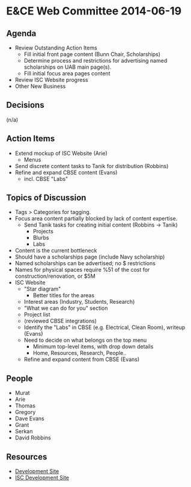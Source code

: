# E&CE Web Committee 2014-06-19

## Agenda

* Review Outstanding Action Items
    * Fill initial front page content (Bunn Chair, Scholarships)
    * Determine process and restrictions for advertising named scholarships on UAB main page(s).
    * Fill initial focus area pages content
* Review ISC Website progress
* Other New Business

## Decisions

(n/a)

## Action Items

* Extend mockup of ISC Website (Arie)
	* Menus
* Send discrete content tasks to Tanik for distribution (Robbins)
* Refine and expand CBSE content (Evans)
	* incl. CBSE "Labs"


## Topics of Discussion

* Tags > Categories for tagging.
* Focus area content partially blocked by lack of content expertise.
	* Send Tanik tasks for creating initial content (Robbins -> Tanik)
		* Projects
		* Blurbs
		* Labs
* Content is the current bottleneck
* Should have a scholarships page (include Navy scholarship)
* Named scholarships can be advertised; no $ restrictions
* Names for physical spaces require %51 of the cost for construction/renovation, or $5M
* ISC Website
	* "Star diagram"
		* Better titles for the areas
	* Interest areas (Industry, Students, Research)
	* "What we can do for you" section
	* Project list
	* (reviewed CBSE integrations)
	* Identify the "Labs" in CBSE (e.g. Electrical, Clean Room), writeup (Evans)
	* Need to decide on what belongs on the top menu
		* Minimum top-level items, with drop down details
		* Home, Resources, Research, People..
	* Refine and expand content from CBSE (Evans)

## People

* Murat
* Arie
* Thomas
* Gregory
* Dave Evans
* Grant
* Serkan
* David Robbins

## Resources

* [Development Site](http://wwwpj2.it.uab.edu/engineering/ece/)
* [ISC Development Site](https://wwwpj2.it.uab.edu/isc/)
